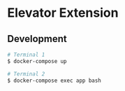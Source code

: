# Elevator Extension

## Development

```sh
# Terminal 1
$ docker-compose up

# Terminal 2
$ docker-compose exec app bash
```
